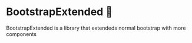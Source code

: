 # BootstrapExtended 📏
BootstrapExtended is a library that extendeds normal bootstrap with more components
